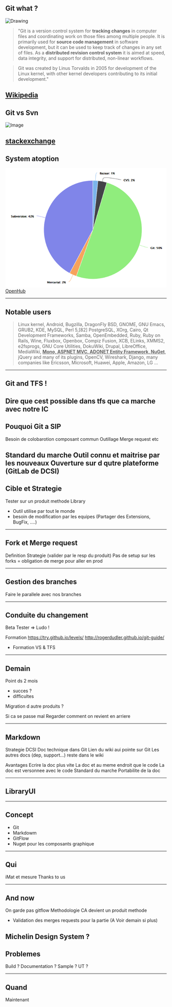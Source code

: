 ## Git what ?
<img src="https://git-scm.com/images/logos/2color-lightbg@2x.png" alt="Drawing" style="width: 200px;" />

> "Git is a version control system for **tracking changes** in computer files and coordinating work on those files among multiple people. It is primarily used for **source code management** in software development, but it can be used to keep track of changes in any set of files. As a **distributed revision control system** it is aimed at speed, data integrity, and support for distributed, non-linear workflows.


> Git was created by Linus Torvalds in 2005 for development of the Linux kernel, with other kernel developers contributing to its initial development."

[Wikipedia](https://en.wikipedia.org/wiki/Git)
---
## Git vs Svn
![Image](https://i.stack.imgur.com/6SqPf.png)

[stackexchange](https://softwareengineering.stackexchange.com/questions/136079/are-there-any-statistics-that-show-the-popularity-of-git-versus-svn)
---
## System atoption 
![Image](https://github.com/Pierre48/gitpitch/blob/master/images/openhub-gitstatistics.png?raw=true)
[OpenHub](https://www.openhub.net/repositories/compare)

---
## Notable users
> Linux kernel, Android, Bugzilla, DragonFly BSD, GNOME, GNU Emacs, GRUB2, KDE, MySQL, Perl 5,[82] PostgreSQL, XOrg, Cairo, Qt Development Frameworks, Samba, OpenEmbedded, Ruby, Ruby on Rails, Wine, Fluxbox, Openbox, Compiz Fusion, XCB, ELinks, XMMS2, e2fsprogs, GNU Core Utilities, DokuWiki, Drupal, LibreOffice, MediaWiki, **<u>Mono, ASPNET MVC, ADONET Entity Framework, NuGet</u>**, jQuery and many of its plugins, OpenCV, Wireshark, Django, many companies like Ericsson, Microsoft, Huawei, Apple, Amazon, LG ...
---

## Git and TFS !
Dire que cest possible dans tfs
que ca marche avec notre IC
---

## Pouquoi Git a SIP
Besoin de colobarotion
 composant commun
 Outillage Merge request etc

Standard du marche
 Outil connu et maitrise par les nouveaux
 Ouverture sur d qutre plateforme (GitLab de DCSI)
---

## Cible  et Strategie
Tester sur un produit methode
Library
 - Outil utilise par tout le monde
  - besoin de modification par les equipes (Partager des Extensions, BugFix, ....)

---
## Fork et Merge request
Definition
Strategie (valider par le resp du produit)
Pas de setup sur les forks = obligation de merge pour aller en prod

---
## Gestion des branches 
Faire le parallele avec nos branches

---
## Conduite du changement
Beta Tester
  => Ludo !

Formation
https://try.github.io/levels/
http://rogerdudler.github.io/git-guide/
+ Formation VS &  TFS

---
## Demain
Point ds 2 mois
 - succes ?
 - difficultes

Migration d autre produits ?

Si ca se passe mal
Regarder comment on revient en arriere 

---

## Markdown
Strategie  DCSI
Doc technique dans Git
Lien du wiki aui pointe sur Git
Les autres docs (dep, support...) reste dans le wiki

Avantages
Ecrire la doc plus vite
La doc et au meme endroit que le code
La doc est versonnee avec le code
Standard du marche
Portabilite de la doc


--- 
## LibraryUI

--- 
## Concept
- Git 
- Markdowm
- GitFlow
- Nuget pour les composants graphique


--- 
## Qui
iMat et mesure
Thanks to us

--- 
## And now
On garde pas gitflow
Methodologie
CA devient un produit methode
   - Validation des merges requests pour la partie  (A Voir demain si plus)
   
Michelin Design System ?
--- 

## Problemes
Build ?
Documentation ?
Sample ?
UT ?

--- 

## Quand
Maintenant


   
